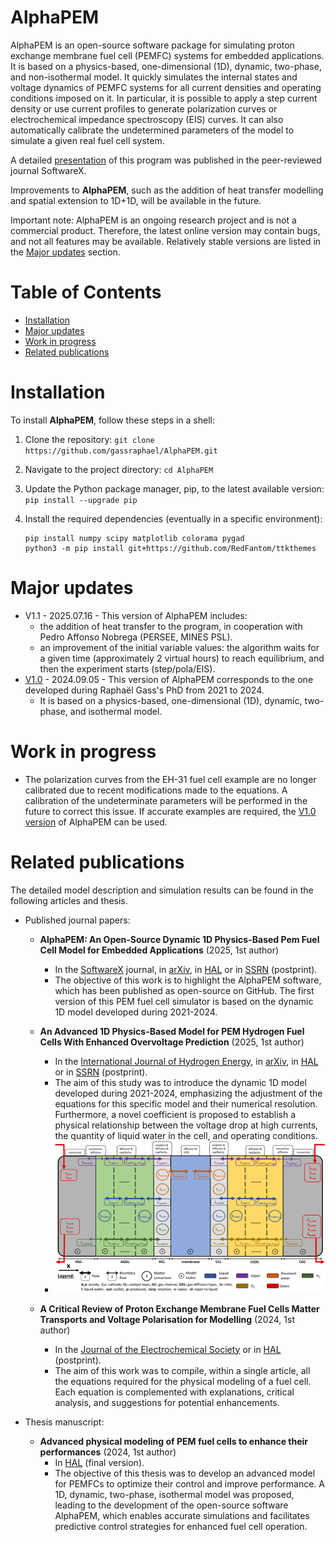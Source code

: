 # AlphaPEM

AlphaPEM is an open-source software package for simulating proton exchange membrane fuel cell (PEMFC) systems for embedded applications. It is based on a physics-based, one-dimensional (1D), dynamic, two-phase, and non-isothermal model. It quickly simulates the internal states and voltage dynamics of PEMFC systems for all current densities and operating conditions imposed on it. In particular, it is possible to apply a step current density or use current profiles to generate polarization curves or electrochemical impedance spectroscopy (EIS) curves. It can also automatically calibrate the undetermined parameters of the model to simulate a given real fuel cell system.

A detailed [presentation](https://doi.org/10.48550/arXiv.2407.12373) of this program was published in the peer-reviewed journal SoftwareX. 

Improvements to **AlphaPEM**, such as the addition of heat transfer modelling and spatial extension to 1D+1D, will be available in the future.

Important note: AlphaPEM is an ongoing research project and is not a commercial product. Therefore, the latest online version may contain bugs, and not all features may be available. Relatively stable versions are listed in the [Major updates](#major-updates) section.


# Table of Contents

- [Installation](#installation)
- [Major updates](#major-updates)
- [Work in progress](#work-in-progress)
- [Related publications](#related-publications) 


# Installation

To install **AlphaPEM**, follow these steps in a shell:

1. Clone the repository:
    ```git clone https://github.com/gassraphael/AlphaPEM.git```

2. Navigate to the project directory:
    ```cd AlphaPEM```

3. Update the Python package manager, pip, to the latest available version:
    ```pip install --upgrade pip```

4. Install the required dependencies (eventually in a specific environment):
    ```
    pip install numpy scipy matplotlib colorama pygad
    python3 -m pip install git+https://github.com/RedFantom/ttkthemes
    ```
    

# Major updates

- V1.1 - 2025.07.16 - This version of AlphaPEM includes: 
	- the addition of heat transfer to the program, in cooperation with Pedro Affonso Nobrega (PERSEE, MINES PSL).
	- an improvement of the initial variable values: the algorithm waits for a given time (approximately 2 virtual hours) to reach equilibrium, and then the experiment starts (step/pola/EIS).
- [V1.0](https://github.com/gassraphael/AlphaPEM/tree/2b042c3d16d53fcd16779a5ffdc81eea75a9d012) - 2024.09.05 - This version of AlphaPEM corresponds to the one developed during Raphaël Gass's PhD from 2021 to 2024. 
	- It is based on a physics-based, one-dimensional (1D), dynamic, two-phase, and isothermal model.


# Work in progress

- The polarization curves from the EH-31 fuel cell example are no longer calibrated due to recent modifications made to the equations. A calibration of the undeterminate parameters will be performed in the future to correct this issue. If accurate examples are required, the [V1.0 version](https://github.com/gassraphael/AlphaPEM/tree/2b042c3d16d53fcd16779a5ffdc81eea75a9d012) of AlphaPEM can be used.


# Related publications

The detailed model description and simulation results can be found in the following articles and thesis.
	
- Published journal papers:
	- **AlphaPEM: An Open-Source Dynamic 1D Physics-Based Pem Fuel Cell Model for Embedded Applications** (2025, 1st author)
	    - In the [SoftwareX](https://doi.org/10.1016/j.softx.2024.102002) journal, in [arXiv](https://doi.org/10.48550/arXiv.2407.12373), in [HAL](https://hal.science/hal-04647829) or in [SSRN](http://ssrn.com/abstract=4946674) (postprint).
	    - The objective of this work is to highlight the AlphaPEM software, which has been published as open-source on GitHub. The first version of this PEM fuel cell simulator is based on the dynamic 1D model developed during 2021-2024. 

	- **An Advanced 1D Physics-Based Model for PEM Hydrogen Fuel Cells With Enhanced Overvoltage Prediction** (2025, 1st author)
		- In the [International Journal of Hydrogen Energy](https://doi.org/10.1016/j.ijhydene.2024.11.374), in [arXiv](https://doi.org/10.48550/arXiv.2404.07508), in [HAL](https://hal.science/hal-04530852) or in [SSRN](https://papers.ssrn.com/sol3/papers.cfm?abstract_id=4812343) (postprint).
		- The aim of this study was to introduce the dynamic 1D model developed during 2021-2024, emphasizing the adjustment of the equations for this specific model and their numerical resolution. Furthermore, a novel coefficient is proposed to establish a physical relationship between the voltage drop at high currents, the quantity of liquid water in the cell, and operating conditions.
		- ![1D modeling of matter transport phenomena in a PEM single cell divided into several nodes.](docs/images/nodal_model.png "1D modeling of matter transport phenomena in a PEM single cell divided into several nodes")
		
	
	- **A Critical Review of Proton Exchange Membrane Fuel Cells Matter Transports and Voltage Polarisation for Modelling** (2024, 1st author)
		- In the [Journal of the Electrochemical Society](https://doi.org/10.1149/1945-7111/ad305a) or in [HAL](https://hal.science/hal-04493419) (postprint).
		- The aim of this work was to compile, within a single article, all the equations required for the physical modeling of a fuel cell. Each equation is complemented with explanations, critical analysis, and suggestions for potential enhancements.
		
- Thesis manuscript:
	- **Advanced physical modeling of PEM fuel cells to enhance their performances** (2024, 1st author)
		- In [HAL](https://hal.science/tel-04923016) (final version).
		- The objective of this thesis was to develop an advanced model for PEMFCs to optimize their control and improve performance. A 1D, dynamic, two-phase, isothermal model was proposed, leading to the development of the open-source software AlphaPEM, which enables accurate simulations and facilitates predictive control strategies for enhanced fuel cell operation.
